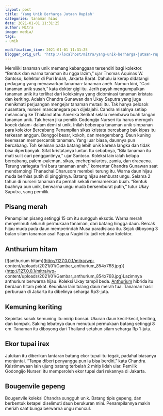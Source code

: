 ```yaml
---
layout: post
title: 'Yang Unik Berharga Jutaan Rupiah'
categories: tanaman hias
date: 2021-01-01 11:31:25
author: Mitra
image: media/
tags:
- unik

modification_time: 2021-01-01 11:31:25
blogger_orig_url: "http://localhost/mitra/yang-unik-berharga-jutaan-rupiah.html"
---
```


Memiliki tanaman unik memang kebanggaan tersendiri bagi kolektor. “Bentuk dan
warna tanaman itu ngga lazim,” ujar Thomas Aquinas W. Santoso, kolektor di
Puri Indah, Jakarta Barat. Dahulu ia kerap didatangi pedagang yang menawarkan
tanaman-tanaman aneh. Namun kini, “Cari tanaman unik susah,“ kata dokter gigi
itu. Jerih payah mengumpulkan tanaman unik itu terlihat dari koleksinya yang
didominasi tanaman kristata dan keriting. Adalah Chandra Gunawan dan Ukay
Saputra yang juga menikmati perjuangan mengejar tanaman mutasi itu. Tak hanya
pelosok nusantara, nurseri mancanegara pun dijelajahi. Candra misalnya setiap
melancong ke Thailand atau Amerika Serikat selalu membawa buah tangan tanaman
unik. Tak heran jika pemilik Godongijo Nurseri itu harus merogoh kocek dalam-
dalam demi si unik. Inilah beberapa tanaman unik simpanan para kolektor
Bercabang Penampilan sikas kristata bercabang bak kipas itu terkesan anggun.
Bonggol besar, kokoh, dan mengembang. Daun kuning keemasan mempercantik
tanaman. Yang luar biasa, daunnya pun bercabang. Toh kelainan pada batang
lebih unik karena langka dan tidak bisa diperbanyak. Sifat kristatanya luntur.
Itu sebabnya, “Bila tanaman itu mati sulit cari penggantinya,” ujar Santoso.
Koleksi lain ialah kelapa bercabang, palem-paleman, sikas, enchephalartos,
zamia, dan dracaena. Terung variegata “Ini baru tanaman aneh,” komentar
Chandra Gunawan saat mendampingi Thanachai Charusom membeli terung itu. Warna
daun hijau muda berhias putih di pinggirnya. Batang hijau semburat ungu.
Selama 2 tahun di nurseri tanaman itu pernah sekali memamerkan buah. “Bentuk
buahnya pun unik, berwarna ungu muda bersemburat putih,” tutur Ukay Saputra,
sang pemilik.

## Pisang merah

Penampilan pisang setinggi 15 cm itu sungguh eksotis. Warna merah menyelimuti
seluruh permukaan tanaman, dari batang hingga daun. Bercak hijau muda pada
daun memperindah Musa paradisiaca itu. Sejak diboyong 3 bulan silam tanaman
asal Papua Nugini itu jadi rebutan kolektor.

## Anthurium hitam

[![anthurium hitam](http://127.0.0.1/mitra/wp-
content/uploads/2021/01/Gambar_anthurium_854x768.jpg)](http://127.0.0.1/mitra/wp-
content/uploads/2021/01/Gambar_anthurium_854x768.jpg)Lazimnya anthurium
berwarna hijau. Koleksi Ukay tampil beda.
[Anthurium](http://127.0.0.1/mitra/topik/anthurium "Anthurium") hibrida itu
berdaun hitam pekat. Keunikan lain tulang daun merah tua. Tanaman hasil
perburuan di Jakarta itu dibelinya seharga Rp3-juta.

## Kemuning keriting

Sepintas sosok kemuning itu mirip bonsai. Ukuran daun kecil-kecil, keriting,
dan kompak. Saking lebatnya daun menutupi permukaan batang setinggi 8 cm.
Tanaman itu diboyong dari Thailand setahun silam seharga Rp 1-juta.

## Ekor tupai irex

Julukan itu diberikan lantaran batang ekor tupai itu tegak, padahal biasanya
menjuntai. “Tanpa diberi penyangga pun ia bisa berdiri,” kata Chandra.
Keistimewaan lain ujung batang terbelah 2 mirip lidah ular. Pemilik Godongijo
Nurseri itu memperoleh ekor tupai dari rekannya di Jakarta.

## Bougenvile gepeng

Bougenvile koleksi Chandra sungguh unik. Batang tipis gepeng, dan berbentuk
ketapel diselimuti daun berukuran mini. Penampilannya makin meriah saat bunga
berwarna ungu muncul.


